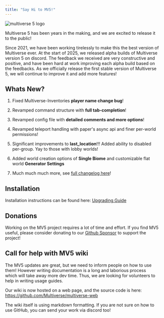 ```yaml
---
title: "Say Hi to MV5!"
---
```


![multiverse 5 logo](/multiverse5-long.svg)

Multiverse 5 has been years in the making, and we are excited to release it to the public! 

Since 2021, we have been working tirelessly to make this the best version of Multiverse ever. At the start of 2025, we released alpha builds of Multiverse version 5 on discord. The feedback we received are very constructive and positive, and have been hard at work improving each alpha build based on the feedbacks. As we officially release the first stable version of Multiverse 5, we will continue to improve it and add more features!

## Whats New?

1. Fixed Multiverse-Inventories **player name change bug**!

1. Revamped command structure with **full tab-completion**!

1. Revamped config file with **detailed comments and more options**!

1. Revamped teleport handling with paper's async api and finer per-world permissions!

1. Significant improvements to **last_location**!!! Added ability to disabled per-group. Yay to those with lobby worlds!

1. Added world creation options of **Single Biome** and customizable flat world **Generator Settings**

1. Much much much more, see [full changelog here](/mv5/whats-new/multiverse-core)!

## Installation

Installation instructions can be found here: [Upgrading Guide](/mv5/welcome/upgrading/)

## Donations

Working on the MV5 project requires a lot of time and effort. If you find MV5 useful, please consider donating to our [Github Sponsor](https://github.com/sponsors/Multiverse) to support the project!

## Call for help with MV5 wiki

The MV5 updates are great, but we need to inform people on how to use them! However writing documentation is a long and laborious process which will take away more dev time. Thus, we are looking for volunteers to help in writing usage guides. 

Our wiki is now hosted on a web page, and the source code is here: https://github.com/Multiverse/multiverse-web

The wiki itself is using markdown formatting. If you are not sure on how to use GitHub, you can send your work via discord too!
